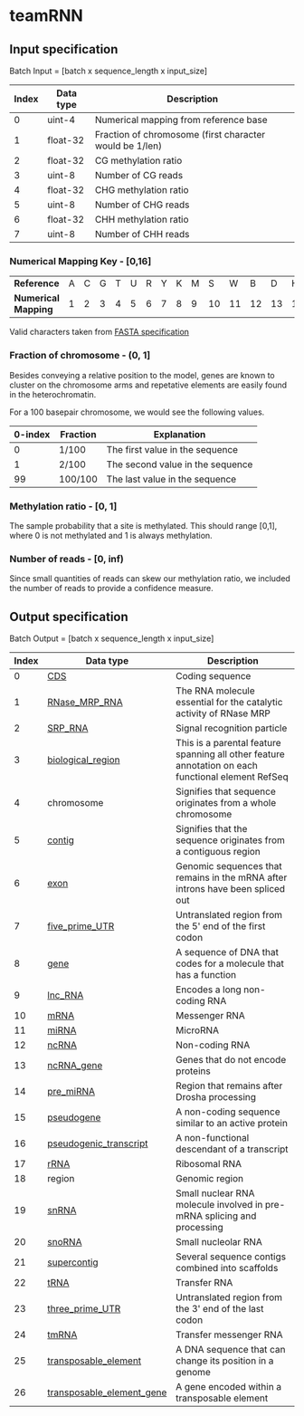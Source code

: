 # teamRNN

## Input specification

Batch Input = [batch x sequence_length x input_size]

| Index | Data type | Description |
|-------|-----------|-------------|
| 0 | uint-4 | Numerical mapping from reference base |
| 1 | float-32 | Fraction of chromosome (first character would be 1/len) |
| 2 | float-32 | CG methylation ratio |
| 3 | uint-8 | Number of CG reads |
| 4 | float-32 | CHG methylation ratio |
| 5 | uint-8 | Number of CHG reads |
| 6 | float-32 | CHH methylation ratio |
| 7 | uint-8 | Number of CHH reads |

### Numerical Mapping Key - [0,16]

<table>
  <tr>
    <td><b>Reference</b></td>
    <td>A</td>
    <td>C</td>
    <td>G</td>
    <td>T</td>
    <td>U</td>
    <td>R</td>
    <td>Y</td>
    <td>K</td>
    <td>M</td>
    <td>S</td>
    <td>W</td>
    <td>B</td>
    <td>D</td>
    <td>H</td>
    <td>V</td>
    <td>N</td>
    <td>-</td>
  </tr><tr>
    <td><b>Numerical Mapping</b></td>
    <td>1</td>
    <td>2</td>
    <td>3</td>
    <td>4</td>
    <td>5</td>
    <td>6</td>
    <td>7</td>
    <td>8</td>
    <td>9</td>
    <td>10</td>
    <td>11</td>
    <td>12</td>
    <td>13</td>
    <td>14</td>
    <td>15</td>
    <td>0</td>
    <td>16</td>
  </tr>
</table>

Valid characters taken from [FASTA specification](https://en.wikipedia.org/wiki/FASTA_format#Sequence_representation)

### Fraction of chromosome - (0, 1]


Besides conveying a relative position to the model, genes are known to cluster on the chromosome arms and repetative elements are easily found in the heterochromatin.

For a 100 basepair chromosome, we would see the following values.

| 0-index | Fraction | Explanation |
|---------|----------|-------------|
| 0 | 1/100 | The first value in the sequence |
| 1 | 2/100 | The second value in the sequence |
| 99 | 100/100 | The last value in the sequence |

### Methylation ratio - [0, 1]

The sample probability that a site is methylated. This should range [0,1], where 0 is not methylated and 1 is always methylation.

### Number of reads - [0, inf)

Since small quantities of reads can skew our methylation ratio, we included the number of reads to provide a confidence measure.

## Output specification

Batch Output = [batch x sequence_length x input_size]

| Index | Data type | Description |
|-------|-----------|-------------|
| 0  | [CDS](https://www.vectorbase.org/glossary/cds-coding-sequence) | Coding sequence |
| 1  | [RNase_MRP_RNA](https://www.vectorbase.org/glossary/rnasemrprna) | The RNA molecule essential for the catalytic activity of RNase MRP |
| 2  | [SRP_RNA](https://www.vectorbase.org/glossary/srprna) | Signal recognition particle |
| 3  | [biological_region](http://www.sequenceontology.org/browser/current_svn/term/SO:0001411) | This is a parental feature spanning all other feature annotation on each functional element RefSeq |
| 4  | chromosome | Signifies that sequence originates from a whole chromosome |
| 5  | [contig](https://www.vectorbase.org/glossary/contig) | Signifies that the sequence originates from a contiguous region |
| 6  | [exon](https://www.vectorbase.org/glossary/exon) | Genomic sequences that remains in the mRNA after introns have been spliced out |
| 7  | [five_prime_UTR](https://www.vectorbase.org/glossary/utr-untranslated-region) | Untranslated region from the 5' end of the first codon |
| 8  | [gene](https://en.wikipedia.org/wiki/Gene) | A sequence of DNA that codes for a molecule that has a function |
| 9  | [lnc_RNA](https://www.vectorbase.org/glossary/lncrna) | Encodes a long non-coding RNA |
| 10 | [mRNA](https://en.wikipedia.org/wiki/Messenger_RNA) | Messenger RNA |
| 11 | [miRNA](https://www.vectorbase.org/glossary/mirna) | MicroRNA |
| 12 | [ncRNA](https://www.vectorbase.org/glossary/ncrna-non-coding-rna) | Non-coding RNA |
| 13 | [ncRNA_gene](http://www.sequenceontology.org/miso/current_svn/term/SO:0001263) | Genes that do not encode proteins |
| 14 | [pre_miRNA](https://www.vectorbase.org/glossary/premirna) | Region that remains after Drosha processing |
| 15 | [pseudogene](https://www.vectorbase.org/glossary#Pseudogene) | A non-coding sequence similar to an active protein |
| 16 | [pseudogenic_transcript](http://www.sequenceontology.org/so_wiki/index.php/Category:SO:0000516_!_pseudogenic_transcript) | A non-functional descendant of a transcript |
| 17 | [rRNA](https://www.vectorbase.org/glossary/rrna) | Ribosomal RNA |
| 18 | region | Genomic region |
| 19 | [snRNA](https://www.vectorbase.org/glossary/snrna) | Small nuclear RNA molecule involved in pre-mRNA splicing and processing |
| 20 | [snoRNA](https://www.vectorbase.org/glossary/snorna) | Small nucleolar RNA |
| 21 | [supercontig](https://www.vectorbase.org/glossary/supercontigs) | Several sequence contigs combined into scaffolds |
| 22 | [tRNA](https://www.vectorbase.org/glossary/trna) | Transfer RNA |
| 23 | [three_prime_UTR](https://www.vectorbase.org/glossary/utr-untranslated-region) | Untranslated region from the 3' end of the last codon |
| 24 | [tmRNA](https://en.wikipedia.org/wiki/Transfer-messenger_RNA) | Transfer messenger RNA |
| 25 | [transposable_element](https://en.wikipedia.org/wiki/Transposable_element) | A DNA sequence that can change its position in a genome |
| 26 | [transposable_element_gene](https://rgd.mcw.edu/rgdweb/ontology/view.html?acc_id=SO:0000111&offset=230) | A gene encoded within a transposable element |
